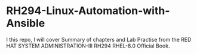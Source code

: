 # RH294-Linux-Automation-with-Ansible
I this repo, I will cover Summary of chapters and Lab Practise from the RED HAT SYSTEM ADMINISTRATION-III RH294 RHEL-8.0 Official Book.
